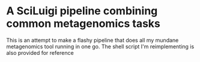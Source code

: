 # A SciLuigi pipeline combining common metagenomics tasks
This is an attempt to make a flashy pipeline that does all my mundane metagenomics tool running in one go. The shell script I'm reimplementing is also provided for reference
